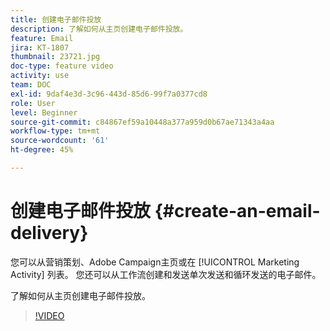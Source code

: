 ```yaml
---
title: 创建电子邮件投放
description: 了解如何从主页创建电子邮件投放。
feature: Email
jira: KT-1807
thumbnail: 23721.jpg
doc-type: feature video
activity: use
team: DOC
exl-id: 9daf4e3d-3c96-443d-85d6-99f7a0377cd8
role: User
level: Beginner
source-git-commit: c84867ef59a10448a377a959d0b67ae71343a4aa
workflow-type: tm+mt
source-wordcount: '61'
ht-degree: 45%

---
```


# 创建电子邮件投放 {#create-an-email-delivery}

您可以从营销策划、Adobe Campaign主页或在 [!UICONTROL Marketing Activity] 列表。 您还可以从工作流创建和发送单次发送和循环发送的电子邮件。

了解如何从主页创建电子邮件投放。

>[!VIDEO](https://video.tv.adobe.com/v/23721?quality=12&learn=on)
